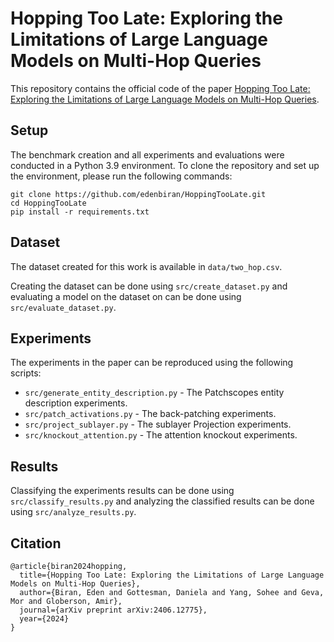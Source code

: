 # Hopping Too Late: Exploring the Limitations of Large Language Models on Multi-Hop Queries

This repository contains the official code of the paper 
[Hopping Too Late: Exploring the Limitations of Large Language Models on Multi-Hop Queries](https://arxiv.org/abs/2406.12775).

## Setup

The benchmark creation and all experiments and evaluations were conducted in a Python 3.9 environment.
To clone the repository and set up the environment, please run the following commands:
```shell
git clone https://github.com/edenbiran/HoppingTooLate.git
cd HoppingTooLate
pip install -r requirements.txt
```

## Dataset

The dataset created for this work is available in `data/two_hop.csv`. 

Creating the dataset can be done using `src/create_dataset.py` and evaluating a model on the dataset on can be done using `src/evaluate_dataset.py`.

## Experiments

The experiments in the paper can be reproduced using the following scripts:
- `src/generate_entity_description.py` - The Patchscopes entity description experiments.
- `src/patch_activations.py` - The back-patching experiments.
- `src/project_sublayer.py` - The sublayer Projection experiments.
- `src/knockout_attention.py` - The attention knockout experiments.

## Results

Classifying the experiments results can be done using `src/classify_results.py` and analyzing the classified results can be done using `src/analyze_results.py`.

## Citation
```
@article{biran2024hopping,
  title={Hopping Too Late: Exploring the Limitations of Large Language Models on Multi-Hop Queries},
  author={Biran, Eden and Gottesman, Daniela and Yang, Sohee and Geva, Mor and Globerson, Amir},
  journal={arXiv preprint arXiv:2406.12775},
  year={2024}
}
```